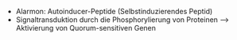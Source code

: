 - Alarmon: Autoinducer-Peptide (Selbstinduzierendes Peptid)
- Signaltransduktion durch die Phosphorylierung von Proteinen --> Aktivierung von Quorum-sensitiven Genen  